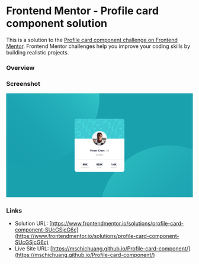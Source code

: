 # Frontend Mentor - Profile card component solution

This is a solution to the [Profile card component challenge on Frontend Mentor](https://www.frontendmentor.io/challenges/profile-card-component-cfArpWshJ). Frontend Mentor challenges help you improve your coding skills by building realistic projects.

### Overview

### Screenshot

![](./screenshot.png)

### Links

- Solution URL: [https://www.frontendmentor.io/solutions/profile-card-component-SUcGSjcG6c](https://www.frontendmentor.io/solutions/profile-card-component-SUcGSjcG6c)
- Live Site URL: [https://mschichuang.github.io/Profile-card-component/](https://mschichuang.github.io/Profile-card-component/)
